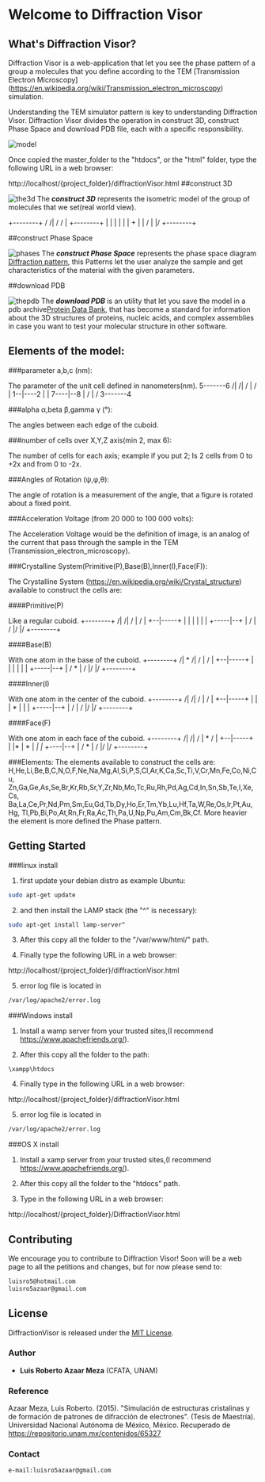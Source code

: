 # Welcome to Diffraction Visor

## What's Diffraction Visor?

Diffraction Visor is a web-application that let you see the phase pattern
of a group a molecules that you define according to the TEM [Transmission
Electron Microscopy]
(https://en.wikipedia.org/wiki/Transmission_electron_microscopy) simulation.

Understanding the TEM simulator pattern is key to understanding Diffraction
Visor. Diffraction Visor divides the operation in construct 3D, construct
Phase Space and download PDB file, each with a specific responsibility.

![model](images/example1.png)

Once copied the master_folder to the "htdocs", or the "html" folder, type the following URL in a web browser:

http://localhost/{project_folder}/diffractionVisor.html
##construct 3D

![the3d](images/example3.png)
The _**construct 3D**_ represents the isometric model of the group of
molecules that we set(real world view).

   +--------+
  /        /|
 /        / |
+--------+  |
|        |  |
|        |  +
|        | /
|        |/
+--------+

##construct Phase Space

![phases](images/example4.png)
The _**construct Phase Space**_ represents the phase space diagram [Diffraction
  pattern](https://en.wikipedia.org/wiki/Diffraction#Patterns), this Patterns
  let the user analyze the sample and get characteristics of the material
  with the given parameters.

##download PDB

![thepdb](images/example5.png)
The _**download PDB**_ is an utility that let you save the model in a
pdb archive[Protein Data Bank](http://www.wwpdb.org/), that has become
a standard for information about the 3D structures of proteins,
nucleic acids, and complex assemblies in case you want to test
your molecular structure in other software.

## Elements of the model:

###parameter a,b,c (nm):

The parameter of the unit cell defined in nanometers(nm).
   5-------6
  /|      /|
 / |     / |
1--|----2  |
|  7----|--8
| /     | /
3-------4

###alpha &alpha;,beta &beta;,gamma &gamma; (°):

The angles between each edge of the cuboid.

###number of cells over X,Y,Z axis(min 2, max 6):

The number of cells for each axis; example if you put 2;
Is 2 cells from 0 to +2x and from 0 to -2x.

###Angles of Rotation (&psi;,&phi;,&theta;):

The angle of rotation is a measurement of the angle, that a figure is
rotated about a fixed point.

###Acceleration Voltage (from  20 000 to 100 000 volts):

The Acceleration Voltage would be the definition of image, is an analog of the
current that pass through the sample in the
TEM (Transmission_electron_microscopy).

###Crystalline System(Primitive(P),Base(B),Inner(I),Face(F)):

The Crystalline System (https://en.wikipedia.org/wiki/Crystal_structure)
available to construct the cells are:

####Primitive(P)

Like a regular cuboid.
   +--------+
  /|       /|
 / |      / |
+--|-----+  |
|  |     |  |
|  +-----|--+
| /      | /
|/       |/
+--------+

####Base(B)

With one atom in the base of the cuboid.
   +--------+
  /|  *    /|
 / |      / |
+--|-----+  |
|  |     |  |
|  +-----|--+
| /   *  | /
|/       |/
+--------+

####Inner(I)

With one atom in the center of the cuboid.
   +--------+
  /|       /|
 / |      / |
+--|-----+  |
|  |   * |  |
|  +-----|--+
| /      | /
|/       |/
+--------+

####Face(F)

With one atom in each face of the cuboid.
   +--------+
  /|       /|
 / |  *   / |
+--|-----+  |
|* |   * | *|
|  +-*---|--+
| /   *  | /
|/       |/
+--------+

###Elements:
The elements available to construct the cells are:
H,He,Li,Be,B,C,N,O,F,Ne,Na,Mg,Al,Si,P,S,Cl,Ar,K,Ca,Sc,Ti,V,Cr,Mn,Fe,Co,Ni,Cu,
Zn,Ga,Ge,As,Se,Br,Kr,Rb,Sr,Y,Zr,Nb,Mo,Tc,Ru,Rh,Pd,Ag,Cd,In,Sn,Sb,Te,I,Xe,Cs,
Ba,La,Ce,Pr,Nd,Pm,Sm,Eu,Gd,Tb,Dy,Ho,Er,Tm,Yb,Lu,Hf,Ta,W,Re,Os,Ir,Pt,Au,Hg,
Tl,Pb,Bi,Po,At,Rn,Fr,Ra,Ac,Th,Pa,U,Np,Pu,Am,Cm,Bk,Cf.
More heavier the element is more defined the Phase pattern.

## Getting Started

###linux install

1. first update your debian distro as example Ubuntu:

```bash
sudo apt-get update
```

2. and then install the LAMP stack (the "^" is necessary):

```bash
sudo apt-get install lamp-server^
```

3. After this copy all the folder to the "/var/www/html/" path.

4. Finally type the following URL in a web browser:

http://localhost/{project_folder}/diffractionVisor.html

5. error log file is located in
```bash
/var/log/apache2/error.log
```
###Windows install


1. Install a wamp server from your trusted sites,(I recommend https://www.apachefriends.org/).

2. After this copy all the folder to the path:

```basic
\xampp\htdocs
```
4. Finally type in the following URL in a web browser:

http://localhost/{project_folder}/diffractionVisor.html

5. error log file is located in
```bash
/var/log/apache2/error.log
```

###OS X install


1. Install a xamp server from your trusted sites,(I recommend https://www.apachefriends.org/).

2. After this copy all the folder to the "htdocs" path.

3. Type in the following URL in a web browser:

http://localhost/{project_folder}/DiffractionVisor.html

## Contributing

We encourage you to contribute to Diffraction Visor! Soon will be a web page
to all the petitions and changes, but for now please send to:
```bash
luisro5@hotmail.com
luisro5azaar@gmail.com
```
## License

DiffractionVisor is released under the [MIT License](https://opensource.org/licenses/MIT).

### Author

* **Luis Roberto Azaar Meza** (CFATA, UNAM)

### Reference

Azaar Meza, Luis Roberto. (2015). "Simulación de estructuras cristalinas y de formación de patrones de difracción de electrones". (Tesis de Maestría). Universidad Nacional Autónoma de México, México. Recuperado de https://repositorio.unam.mx/contenidos/65327

### Contact

```bash
e-mail:luisro5azaar@gmail.com
```
